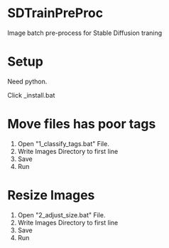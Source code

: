 # SDTrainPreProc
 
Image batch pre-process for Stable Diffusion traning

# Setup
Need python.

Click _install.bat 

# Move files has poor tags
1. Open "1_classify_tags.bat" File.
2. Write Images Directory to first line
3. Save
4. Run

# Resize Images
1. Open "2_adjust_size.bat" File.
2. Write Images Directory to first line
3. Save
4. Run
